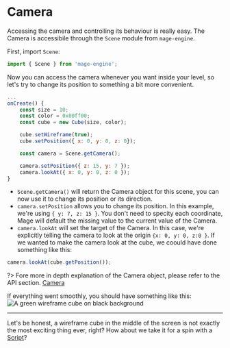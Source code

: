 # Camera

Accessing the camera and controlling its behaviour is really easy. The Camera is accessibile through the `Scene` module from `mage-engine`.

First, import `Scene`:

```js
import { Scene } from 'mage-engine';
```

Now you can access the camera whenever you want inside your level, so let's try to change its position to something a bit more convenient.

```js
...
onCreate() {
    const size = 10;
    const color = 0x00ff00;
    const cube = new Cube(size, color);

    cube.setWireframe(true);
    cube.setPosition({ x: 0, y: 0, z: 0});

    const camera = Scene.getCamera();

    camera.setPosition({ z: 15, y: 7 });
    camera.lookAt({ x: 0, y: 0, z: 0 });
}
```

- `Scene.getCamera()` will return the Camera object for this scene, you can now use it to change its position or its direction.
- `camera.setPosition` allows you to change its position. In this example, we're using `{ y: 7, z: 15 }`. You don't need to specity each coordinate, Mage will default the missing value to the current value of the Camera.
- `camera.lookAt` will set the target of the Camera. In this case, we're explicitly telling the camera to look at the origin `{x: 0, y: 0, z:0 }`. If we wanted to make the camera look at the cube, we coould have done something like this:

```js
camera.lookAt(cube.getPosition());
```

?> Fore more in depth explanation of the Camera object, please refer to the API section. [Camera](/engine/advanced/core/camera.md)

If everything went smoothly, you should have something like this:
![A green wireframe cube on black background](/img/first_scene_camera.png "A green wireframe cube on black backgroun")

---

Let's be honest, a wireframe cube in the middle of the screen is not exactly the most exciting thing ever, right? How about we take it for a spin with a [Script](/engine/getting-started/scripts.md)?
